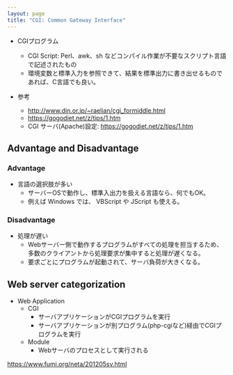 ```yaml
---
layout: page
title: "CGI: Common Gateway Interface"
---
```


* CGIプログラム
    * CGI Script: Perl、awk、sh などコンパイル作業が不要なスクリプト言語で記述されたもの
    * 環境変数と標準入力を参照できて、結果を標準出力に書き出せるものであれば、C言語でも良い。

* 参考
    * http://www.din.or.jp/~raelian/cgi_formiddle.html
    * https://gogodiet.net/z/tips/1.htm
    * CGI サーバ(Apache)設定: https://gogodiet.net/z/tips/1.htm

## Advantage and Disadvantage

### Advantage

* 言語の選択肢が多い
    * サーバーOSで動作し、標準入出力を扱える言語なら、何でもOK。
    * 例えば Windows では、 VBScript や JScript も使える。

### Disadvantage

* 処理が遅い
    * Webサーバー側で動作するプログラムがすべての処理を担当するため、多数のクライアントから処理要求が集中すると処理が遅くなる。
    * 要求ごとにプログラムが起動されて、サーバ負荷が大きくなる。


## Web server categorization

* Web Application
    * CGI
        * サーバアプリケーションがCGIプログラムを実行
        * サーバアプリケーションが別プログラム(php-cgiなど)経由でCGIプログラムを実行
    * Module
        * Webサーバのプロセスとして実行される

https://www.fumi.org/neta/201205sv.html
